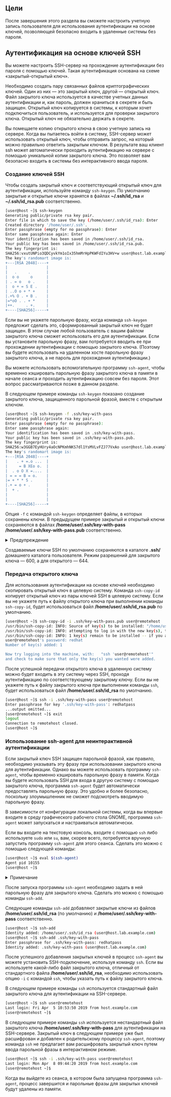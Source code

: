 ## Цели

После завершения этого раздела вы сможете настроить учетную запись пользователя для использования аутентификации на основе ключей, позволяющей безопасно входить в удаленные системы без пароля.

## Аутентификация на основе ключей SSH

Вы можете настроить SSH-сервер на прохождение аутентификации без пароля с помощью ключей. Такая аутентификация основана на схеме «закрытый-открытый ключ».

Необходимо создать пару связанных файлов криптографических ключей. Один из них — это закрытый ключ, другой — открытый ключ. Файл закрытого ключа используется в качестве учетных данных аутентификации и, как пароль, должен храниться в секрете и быть защищен. Открытый ключ копируется в системы, к которым хочет подключиться пользователь, и используется для проверки закрытого ключа. Открытый ключ не обязательно держать в секрете.

Вы помещаете копию открытого ключа в свою учетную запись на сервере. Когда вы пытаетесь войти в систему, SSH-сервер может использовать открытый ключ, чтобы отправить запрос, на который можно правильно ответить закрытым ключом. В результате ваш клиент ssh может автоматически проходить аутентификацию на сервере с помощью уникальной копии закрытого ключа. Это позволяет вам безопасно входить в системы без интерактивного ввода пароля.

### Создание ключей SSH

Чтобы создать закрытый ключ и соответствующий открытый ключ для аутентификации, используйте команду `ssh-keygen`. По умолчанию закрытые и открытые ключи хранятся в файлах **~/.ssh/id_rsa** и **~/.ssh/id_rsa.pub** соответственно.

```bash
[user@host ~]$ ssh-keygen
Generating public/private rsa key pair.
Enter file in which to save the key (/home/user/.ssh/id_rsa): Enter
Created directory '/home/user/.ssh'.
Enter passphrase (empty for no passphrase): Enter
Enter same passphrase again: Enter
Your identification has been saved in /home/user/.ssh/id_rsa.
Your public key has been saved in /home/user/.ssh/id_rsa.pub.
The key fingerprint is:
SHA256:vxutUNPio3QDCyvkYm1oIx35hmMrHpPKWFdIYu3HV+w user@host.lab.example.com
The key's randomart image is:
+---[RSA 2048]----+
|                 |
|   .     .       |
|  o o     o      |
| . = o   o .     |
|  o + = S E .    |
| ..O o + * +     |
|.+% O . + B .    |
|=*oO . . + *     |
|++.     . +.     |
+----[SHA256]-----+
```

Если вы не укажете парольную фразу, когда команда `ssh-keygen` предложит сделать это, сформированный закрытый ключ не будет защищен. В этом случае любой пользователь с вашим файлом закрытого ключа сможет использовать его для аутентификации. Если вы установите парольную фразу, вам потребуется вводить ее при прохождении аутентификации с помощью закрытого ключа. (Поэтому вы будете использовать на удаленном хосте парольную фразу закрытого ключа, а не пароль для прохождения аутентификации.)

Вы можете использовать вспомогательную программу `ssh-agent`, чтобы временно кэшировать парольную фразу закрытого ключа в памяти в начале сеанса и проходить аутентификацию совсем без пароля. Этот вопрос рассматриваются позже в данном разделе.

В следующем примере команды `ssh-keygen` показано создание закрытого ключа, защищенного парольной фразой, вместе с открытым ключом.

```bash
[user@host ~]$ ssh-keygen -f .ssh/key-with-pass
Generating public/private rsa key pair.
Enter passphrase (empty for no passphrase): 
Enter same passphrase again: 
Your identification has been saved in .ssh/key-with-pass.
Your public key has been saved in .ssh/key-with-pass.pub.
The key fingerprint is:
SHA256:w3GGB7EyHUry4aOcNPKmhNKS7dl1YsMVLvFZJ77VxAo user@host.lab.example.com
The key's randomart image is:
+---[RSA 2048]----+
|    . + =.o ...  |
|     = B XEo o.  |
|  . o O X =....  |
| = = = B = o.    |
|= + * * S .      |
|.+ = o + .       |
|  + .            |
|                 |
|                 |
+----[SHA256]-----+
```

Опция `-f` с командой `ssh-keygen` определяет файлы, в которых сохранены ключи. В предыдущем примере закрытый и открытый ключи сохраняются в файлах **/home/user/.ssh/key-with-pass** **/home/user/.ssh/key-with-pass.pub** соответственно.

<details>
<summary>Предупреждение</summary>

Во время дальнейшего формирования пары ключей SSH, если вы не укажете уникальное имя файла, вам будет предложено перезаписать существующие файлы **id_rsa** и **id_rsa.pub**. В случае перезаписи существующих файлов **id_rsa** и **id_rsa.pub** потребуется заменить старый открытый ключ новым на всех SSH-серверах, где используется старый открытый ключ.
</details>

Создаваемые ключи SSH по умолчанию сохраняются в каталоге **.ssh/** домашнего каталога пользователя. Режим разрешений для закрытого ключа ― 600, а для открытого — 644.

### Передача открытого ключа

Для использования аутентификации на основе ключей необходимо скопировать открытый ключ в целевую систему. Команда `ssh-copy-id` копирует открытый ключ из пары ключей SSH в целевую систему. Если вы не укажете путь к файлу открытого ключа при выполнении команды `ssh-copy-id`, будет использоваться файл **/home/user/.ssh/id_rsa.pub** по умолчанию.

```bash
[user@host ~]$ ssh-copy-id -i .ssh/key-with-pass.pub user@remotehost
/usr/bin/ssh-copy-id: INFO: Source of key(s) to be installed: "/home/user/.ssh/id_rsa.pub"
/usr/bin/ssh-copy-id: INFO: attempting to log in with the new key(s), to filter out any that are already installed
/usr/bin/ssh-copy-id: INFO: 1 key(s) remain to be installed -- if you are prompted now it is to install the new keys
user@remotehost's password: redhat
Number of key(s) added: 1

Now try logging into the machine, with:   "ssh 'user@remotehost'"
and check to make sure that only the key(s) you wanted were added.
```

После успешной передачи открытого ключа в удаленную систему можно будет входить в эту систему через SSH, проходя аутентификацию по соответствующему закрытому ключу. Если вы не укажете путь к файлу закрытого ключа при выполнении команды `ssh`, будет использоваться файл **/home/user/.ssh/id_rsa** по умолчанию.

```bash
[user@host ~]$ ssh -i .ssh/key-with-pass user@remotehost
Enter passphrase for key '.ssh/key-with-pass': redhatpass
...output omitted...
[user@remotehost ~]$ exit
logout
Connection to remotehost closed.
[user@host ~]$ 
```

### Использование ssh-agent для неинтерактивной аутентификации

Если закрытый ключ SSH защищен парольной фразой, как правило, необходимо указывать эту фразу при использовании закрытого ключа для аутентификации. Однако вы можете использовать программу `ssh-agent`, чтобы временно кэшировать парольную фразу в памяти. Когда вы будете использовать SSH для входа в другую систему с помощью закрытого ключа, программа `ssh-agent` будет автоматически предоставлять парольную фразу. Это удобно и более безопасно, поскольку злоумышленник не сможет подсмотреть вводимую парольную фразу.

В зависимости от конфигурации локальной системы, когда вы впервые входите в среду графического рабочего стола GNOME, программа `ssh-agent` может запускаться и настраиваться автоматически.

Если вы входите на текстовую консоль, входите с помощью `ssh` либо используете `sudo` или `su`, вам, скорее всего, потребуется вручную запустить программу `ssh-agent` для этого сеанса. Сделать это можно с помощью следующей команды:

```bash
[user@host ~]$ eval $(ssh-agent)
Agent pid 10155
[user@host ~]$ 
```

<details>
<summary>Примечание</summary>

При выполнении программа `ssh-agent` отображает некоторые команды оболочки. Необходимо выполнить эти команды, чтобы задать переменные среды, используемые такими программами, как `ssh-add`, для взаимодействия с ними. Команда `eval $(ssh-agent)` запускает программу `ssh-agent` и выполняет эти команды, чтобы автоматически задать переменные среды для сеанса командной оболочки. Она также отображает PID процесса `ssh-agent`.
</details>

После запуска программы `ssh-agent` необходимо задать в ней парольную фразу для закрытого ключа. Сделать это можно с помощью команды `ssh-add`.

Следующие команды `ssh-add` добавляют закрытые ключи из файлов **/home/user/.ssh/id_rsa** (по умолчанию) и **/home/user/.ssh/key-with-pass** соответственно.

```bash
[user@host ~]$ ssh-add
Identity added: /home/user/.ssh/id_rsa (user@host.lab.example.com)
[user@host ~]$ ssh-add .ssh/key-with-pass
Enter passphrase for .ssh/key-with-pass: redhatpass
Identity added: .ssh/key-with-pass (user@host.lab.example.com)
```

После успешного добавления закрытых ключей в процесс `ssh-agent` вы можете установить SSH-подключение, используя команду `ssh`. Если вы используете какой-либо файл закрытого ключа, отличный от стандартного файла **/home/user/.ssh/id_rsa**, необходимо использовать опцию `-i` с командой `ssh`, чтобы указать путь к файлу закрытого ключа.

В следующем примере команды `ssh` используется стандартный файл закрытого ключа для аутентификации на SSH-сервере.

```bash
[user@host ~]$ ssh user@remotehost
Last login: Fri Apr  5 10:53:50 2019 from host.example.com
[user@remotehost ~]$ 
```

В следующем примере команды `ssh` используется нестандартный файл закрытого ключа **/home/user/.ssh/key-with-pass** для аутентификации на SSH-сервере. Закрытый ключ в следующем примере уже был расшифрован и добавлен к родительскому процессу `ssh-agent`, поэтому команда `ssh` не предлагает вам расшифровать закрытый ключ путем ввода парольной фразы в интерактивном режиме.

```bash
[user@host ~]$ ssh -i .ssh/key-with-pass user@remotehost
Last login: Mon Apr  8 09:44:20 2019 from host.example.com
[user@remotehost ~]$ 
```

Когда вы выйдете из сеанса, в котором была запущена программа `ssh-agent`, процесс завершится и парольные фразы для закрытых ключей будут удалены из памяти.
